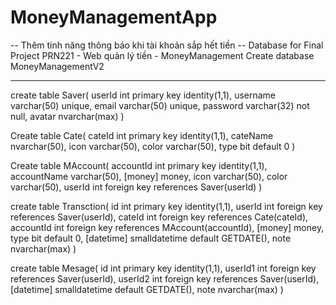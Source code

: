 ﻿# MoneyManagementApp
-- Thêm tính năng thông báo khi tài khoản sắp hết tiền
-- Database for Final Project PRN221 - Web quản lý tiền - MoneyManagement
Create database MoneyManagementV2

-------------------------------------------------------------------------
create table Saver(
	userId int primary key identity(1,1),
	username varchar(50) unique, 
	email varchar(50) unique,
	password varchar(32) not null,
	avatar nvarchar(max)
)

Create table  Cate(
	cateId int primary key identity(1,1), 
	cateName nvarchar(50),
	icon varchar(50),
	color varchar(50),
	type bit default 0
)

Create table MAccount(
	accountId int primary key identity(1,1),
	accountName varchar(50),
	[money] money,
	icon varchar(50),
	color varchar(50),
	userId int foreign key references Saver(userId)
)

create table Transction(
	id int primary key identity(1,1),
	userId int foreign key references Saver(userId),
	cateId int foreign key references Cate(cateId),
	accountId int foreign key references MAccount(accountId),
	[money] money,
	type bit default 0,
	[datetime]  smalldatetime default GETDATE(),
	note nvarchar(max)
)

create table Mesage(
	id int primary key identity(1,1),
	userId1 int foreign key references Saver(userId),
	userId2 int foreign key references Saver(userId),
	[datetime]  smalldatetime default GETDATE(),
	note nvarchar(max)
)
